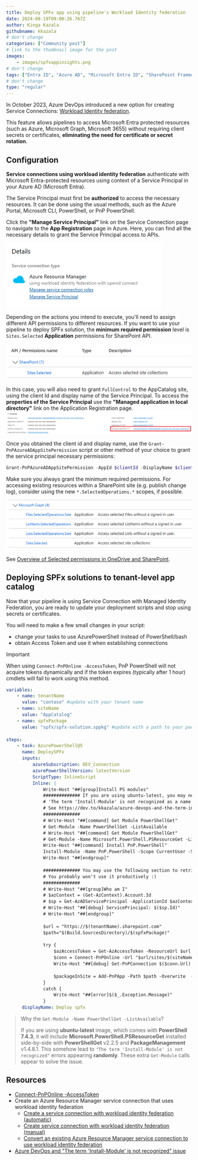 ```yaml
---
title: Deploy SPFx app using pipeline's Workload Identity federation
date: 2024-08-19T09:00:26.767Z
author: Kinga Kazala
githubname: kkazala
# don't change
categories: ["Community post"]
# link to the thumbnail image for the post
images:
    - images/spfxappinsights.png
# don't change
tags: ["Entra ID", "Azure AD", "Microsoft Entra ID", "SharePoint Framework (SPFx)", "SPFx", "PnP PowerShell"]
# don't change
type: "regular"
---
```


In October 2023, Azure DevOps introduced a new option for creating Service Connections: [Workload Identity federation](https://learn.microsoft.com/en-us/entra/workload-id/workload-identity-federation).

This feature allows pipelines to access Microsoft Entra protected resources (such as Azure, Microsoft Graph, Microsoft 3655) without requiring client secrets or certificates, **eliminating the need for certificate or secret rotation**.

## Configuration

**Service connections using workload identity federation** authenticate with Microsoft Entra-protected resources using context of a Service Principal in your Azure AD (Microsoft Entra).

The Service Principal must first be **authorized** to access the necessary resources. It can be done using the usual methods, such as the Azure Portal, Microsoft CLI, PowerShell, or PnP PowerShell.

Click the **"Manage Service Principal"** link on the Service Connection page to navigate to the **App Registration** page in Azure. Here, you can find all the necessary details to grant the Service Principal access to APIs.

![Manage Service Principal](./images/manageServicePrincipal.png)

Depending on the actions you intend to execute, you'll need to assign different API permissions to different resources.
If you want to use your pipeline to deploy SPFx solution, the **minimum required permission** level is `Sites.Selected` **Application** permissions for SharePoint API.

![Minimum Required Permissions](./images/minimumRequiredPermissions.png)

In this case, you will also need to grant `FullControl` to the AppCatalog site, using the client Id and display name of the Service Principal.
To access the **properties of the Service Principal** use the **"Managed application in local directory"** link on the Application Registration page.
![Service Principal Link](./images/ServicePrincipalLink.png)

Once you obtained the client id and display name, use the `Grant-PnPAzureADAppSitePermission` script or other method of your choice to grant the service principal necessary permissions:

```powershell
Grant-PnPAzureADAppSitePermission -AppId $clientId -DisplayName $clientDisplayName -Permissions FullControl
```

Make sure you always grant the minimum required permissions. For accessing existing resources within a SharePoint site (e.g. publish change log), consider using the new `*.SelectedOperations.*` scopes, if possible.

![Selected Operations API permissions](./images/apiPermissions.png)

See [Overview of Selected permissions in OneDrive and SharePoint](https://learn.microsoft.com/en-us/graph/permissions-selected-overview?tabs=http).

## Deploying SPFx solutions to tenant-level app catalog

Now that your pipeline is using Service Connection with Managed Identity Federation, you are ready to update your deployment scripts and stop using secrets or certificates.

You will need to make a few small changes in your script:

-   change your tasks to use AzurePowerShell instead of PowerShell/bash
-   obtain Access Token and use it when establishing connections

> [!IMPORTANT]
> When using `Connect-PnPOnline -AccessToken`, PnP PowerShell will not acquire tokens dynamically and if the token expires (typically after 1 hour) cmdlets will fail to work using this method.

```yaml
variables:
    - name: tenantName
      value: "contoso" #update with your tenant name
    - name: siteName
      value: "AppCatalog"
    - name: spfxPackage
      value: "spfx/spfx-solution.sppkg" #update with a path to your package

steps:
    - task: AzurePowerShell@5
      name: DeploySPFx
      inputs:
          azureSubscription: DEV_Connection
          azurePowerShellVersion: latestVersion
          ScriptType: InlineScript
          Inline: |
              Write-Host "##[group]Install PS modules"
              ############## If you are using ubuntu-latest, you may need to uncomment the following lines to avoid the
              # 'The term 'Install-Module' is not recognized as a name of a cmdlet, function, script file, or executable program.' error.
              # See https://dev.to/kkazala/azure-devops-and-the-term-install-module-is-not-recognized-issue-30ck
              ##############
              # Write-Host "##[command] Get Module PowerShellGet"
              # Get-Module -Name PowerShellGet -ListAvailable
              # Write-Host "##[command] Get Module PowerShellGet"
              # Get-Module -Name Microsoft.PowerShell.PSResourceGet -ListAvailable
              Write-Host "##[command] Install PnP.PowerShell"
              Install-Module -Name PnP.PowerShell -Scope CurrentUser -SkipPublisherCheck -Force
              Write-Host "##[endgroup]"

              ############## You may use the following section to retrieve details of the account used to execute the pipeline
              # You probably won't use it productively :)
              ##############
              # Write-Host "##[group]Who am I"
              # $azContext = (Get-AzContext).Account.Id
              # $sp = Get-AzADServicePrincipal -ApplicationId $azContext
              # Write-Host "##[debug] ServicePrincipal: $($sp.Id)"
              # Write-Host "##[endgroup]"

              $url = "https://$(tenantName).sharepoint.com"
              $path="$(Build.SourcesDirectory)/$(spfxPackage)"

              try {
                  $azAccessToken = Get-AzAccessToken -ResourceUrl $url
                  $conn = Connect-PnPOnline -Url "$url/sites/$(siteName)" -AccessToken $azAccessToken.Token -ReturnConnection
                  Write-Host "##[debug] Get-PnPConnection $($conn.Url)

                  $packageInSite = Add-PnPApp -Path $path -Overwrite  -Publish -SkipFeatureDeployment  -Connection $conn
              }
              catch {
                  Write-Host "##[error]$($_.Exception.Message)"
              }
      displayName: Deploy spfx
```

> Why the `Get-Module -Name PowerShellGet -ListAvailable`?
>
> If you are using **ubuntu-latest** image, which comes with **PowerShell 7.4.3**, it will include **Microsoft.PowerShell.PSResourceGet** installed side-by-side with **PowerShellGet** v2.2.5 and **PackageManagement** v1.4.8.1. This somehow lead to `"The term 'Install-Module' is not recognized"` errors appearing **randomly**.
> These extra `Get-Module` calls appear to solve the issue.

## Resources

-   [Connect-PnPOnline -AccessToken](https://pnp.github.io/powershell/cmdlets/Connect-PnPOnline.html#example-14)
-   Create an Azure Resource Manager service connection that uses workload identity federation
    -   [Create a service connection with workload identity federation (automatic)](https://learn.microsoft.com/en-us/azure/devops/pipelines/library/connect-to-azure?view=azure-devops#create-a-service-connection-with-workload-identity-federation-automatic)
    -   [Create service connection with workload identity federation (manual)](https://learn.microsoft.com/en-us/azure/devops/pipelines/library/connect-to-azure?view=azure-devops#create-service-connection-with-workload-identity-federation-manual)
    -   [Convert an existing Azure Resource Manager service connection to use workload identity federation](https://learn.microsoft.com/en-us/azure/devops/pipelines/library/connect-to-azure?view=azure-devops#convert-an-existing-azure-resource-manager-service-connection-to-use-workload-identity-federation)
-   [Azure DevOps and "The term 'Install-Module' is not recognized" issue](https://dev.to/kkazala/azure-devops-and-the-term-install-module-is-not-recognized-issue-30ck)
